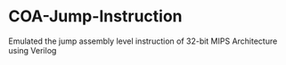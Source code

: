 # COA-Jump-Instruction
Emulated the jump assembly level instruction of 32-bit MIPS Architecture using Verilog
